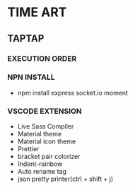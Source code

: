 # TIME ART
## TAPTAP

### EXECUTION ORDER

### NPN INSTALL
- npm install express socket.io moment

### VSCODE EXTENSION
- Live Sass Compiler
- Material theme
- Material icon theme
- Prettier
- bracket pair colorizer
- Indent-rainbow
- Auto rename tag
- json pretty printer(ctrl + shift + j)